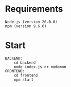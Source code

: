 # Requirements
    Node.js (version 20.0.0)
    npm (version 9.6.6)

# Start
    BACKEND:
        cd backend
        node index.js or nodemon
    FRONTEND:
        cd frontend
        npm start